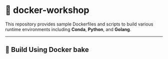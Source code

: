 # 🚀 docker-workshop

This repository provides sample Dockerfiles and scripts to build various runtime environments including **Conda**, **Python**, and **Golang**.

---


## 🔧 Build Using Docker bake
